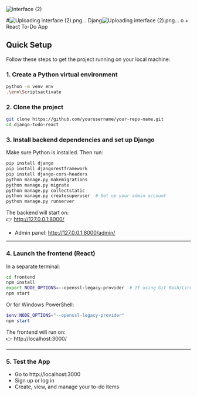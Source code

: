 
![interface (2)](https://github.com/user-attachments/assets/a2c89a95-b773-4d78-8361-14b4db8855b2)


#![Uploading interface (2).png…]()
 Djang![Uploading interface (2).png…]()
o + React To-Do App

## Quick Setup

Follow these steps to get the project running on your local machine:

### 1. Create a Python virtual environment

```bash
python -m venv env
.\env\Scriptsactivate
```

### 2. Clone the project

```bash
git clone https://github.com/yourusername/your-repo-name.git
cd django-todo-react
```

### 3. Install backend dependencies and set up Django

Make sure Python is installed. Then run:

```bash
pip install django
pip install djangorestframework
pip install django-cors-headers
python manage.py makemigrations
python manage.py migrate
python manage.py collectstatic
python manage.py createsuperuser  # Set up your admin account
python manage.py runserver
```

The backend will start on:  
👉 http://127.0.0.1:8000/

- Admin panel: http://127.0.0.1:8000/admin/

---

### 4. Launch the frontend (React)

In a separate terminal:

```bash
cd frontend
npm install
export NODE_OPTIONS=--openssl-legacy-provider  # If using Git Bash/Linux
npm start
```

Or for Windows PowerShell:

```powershell
$env:NODE_OPTIONS="--openssl-legacy-provider"
npm start
```

The frontend will run on:  
👉 http://localhost:3000/

---

### 5. Test the App

- Go to http://localhost:3000
- Sign up or log in
- Create, view, and manage your to-do items
